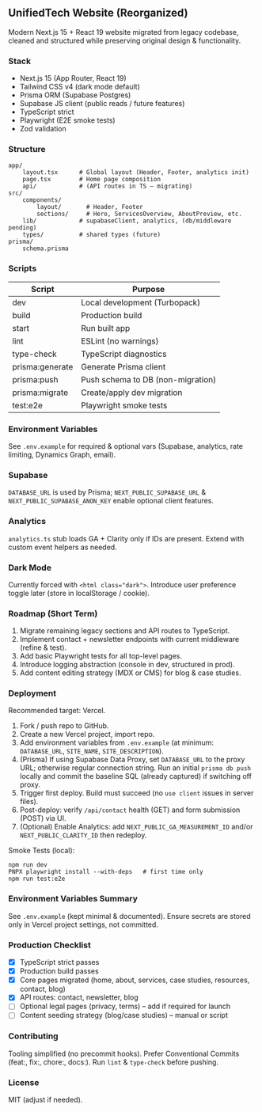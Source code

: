 ## UnifiedTech Website (Reorganized)

Modern Next.js 15 + React 19 website migrated from legacy codebase, cleaned and structured while preserving original design & functionality.

### Stack

- Next.js 15 (App Router, React 19)
- Tailwind CSS v4 (dark mode default)
- Prisma ORM (Supabase Postgres)
- Supabase JS client (public reads / future features)
- TypeScript strict
- Playwright (E2E smoke tests)
- Zod validation

### Structure

```
app/
	layout.tsx      # Global layout (Header, Footer, analytics init)
	page.tsx        # Home page composition
	api/            # (API routes in TS – migrating)
src/
	components/
		layout/       # Header, Footer
		sections/     # Hero, ServicesOverview, AboutPreview, etc.
	lib/            # supabaseClient, analytics, (db/middleware pending)
	types/          # shared types (future)
prisma/
	schema.prisma
```

### Scripts

| Script          | Purpose                           |
| --------------- | --------------------------------- |
| dev             | Local development (Turbopack)     |
| build           | Production build                  |
| start           | Run built app                     |
| lint            | ESLint (no warnings)              |
| type-check      | TypeScript diagnostics            |
| prisma:generate | Generate Prisma client            |
| prisma:push     | Push schema to DB (non-migration) |
| prisma:migrate  | Create/apply dev migration        |
| test:e2e        | Playwright smoke tests            |

### Environment Variables

See `.env.example` for required & optional vars (Supabase, analytics, rate limiting, Dynamics Graph, email).

### Supabase

`DATABASE_URL` is used by Prisma; `NEXT_PUBLIC_SUPABASE_URL` & `NEXT_PUBLIC_SUPABASE_ANON_KEY` enable optional client features.

### Analytics

`analytics.ts` stub loads GA + Clarity only if IDs are present. Extend with custom event helpers as needed.

### Dark Mode

Currently forced with `<html class="dark">`. Introduce user preference toggle later (store in localStorage / cookie).

### Roadmap (Short Term)

1. Migrate remaining legacy sections and API routes to TypeScript.
2. Implement contact + newsletter endpoints with current middleware (refine & test).
3. Add basic Playwright tests for all top-level pages.
4. Introduce logging abstraction (console in dev, structured in prod).
5. Add content editing strategy (MDX or CMS) for blog & case studies.

### Deployment

Recommended target: Vercel.

1. Fork / push repo to GitHub.
2. Create a new Vercel project, import repo.
3. Add environment variables from `.env.example` (at minimum: `DATABASE_URL`, `SITE_NAME`, `SITE_DESCRIPTION`).
4. (Prisma) If using Supabase Data Proxy, set `DATABASE_URL` to the proxy URL; otherwise regular connection string. Run an initial `prisma db push` locally and commit the baseline SQL (already captured) if switching off proxy.
5. Trigger first deploy. Build must succeed (no `use client` issues in server files).
6. Post-deploy: verify `/api/contact` health (GET) and form submission (POST) via UI.
7. (Optional) Enable Analytics: add `NEXT_PUBLIC_GA_MEASUREMENT_ID` and/or `NEXT_PUBLIC_CLARITY_ID` then redeploy.

Smoke Tests (local):

```
npm run dev
PNPX playwright install --with-deps   # first time only
npm run test:e2e
```

### Environment Variables Summary

See `.env.example` (kept minimal & documented). Ensure secrets are stored only in Vercel project settings, not committed.

### Production Checklist

- [x] TypeScript strict passes
- [x] Production build passes
- [x] Core pages migrated (home, about, services, case studies, resources, contact, blog)
- [x] API routes: contact, newsletter, blog
- [ ] Optional legal pages (privacy, terms) – add if required for launch
- [ ] Content seeding strategy (blog/case studies) – manual or script

### Contributing

Tooling simplified (no precommit hooks). Prefer Conventional Commits (feat:, fix:, chore:, docs:). Run `lint` & `type-check` before pushing.

### License

MIT (adjust if needed).
